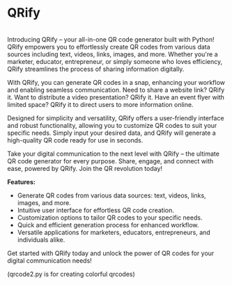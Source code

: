 # QRify
<br>
Introducing QRify – your all-in-one QR code generator built with Python! QRify empowers you to effortlessly create QR codes from various data sources including text, videos, links, images, and more. Whether you're a marketer, educator, entrepreneur, or simply someone who loves efficiency, QRify streamlines the process of sharing information digitally.

With QRify, you can generate QR codes in a snap, enhancing your workflow and enabling seamless communication. Need to share a website link? QRify it. Want to distribute a video presentation? QRify it. Have an event flyer with limited space? QRify it to direct users to more information online.

Designed for simplicity and versatility, QRify offers a user-friendly interface and robust functionality, allowing you to customize QR codes to suit your specific needs. Simply input your desired data, and QRify will generate a high-quality QR code ready for use in seconds.

Take your digital communication to the next level with QRify – the ultimate QR code generator for every purpose. Share, engage, and connect with ease, powered by QRify. Join the QR revolution today!

**Features:**
- Generate QR codes from various data sources: text, videos, links, images, and more.
- Intuitive user interface for effortless QR code creation.
- Customization options to tailor QR codes to your specific needs.
- Quick and efficient generation process for enhanced workflow.
- Versatile applications for marketers, educators, entrepreneurs, and individuals alike.

Get started with QRify today and unlock the power of QR codes for your digital communication needs!

(qrcode2.py is for creating colorful qrcodes)
